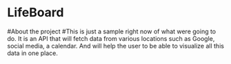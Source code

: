 # LifeBoard
#About the project
#This is just a sample right now of what were going to do. It is an API that will fetch data from various locations such as Google, social media, a calendar. And will help the user to be able to visualize all this data in one place.
